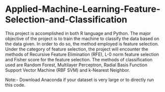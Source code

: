 # Applied-Machine-Learning-Feature-Selection-and-Classification
This project is accomplished in both R language and Python. The major objective of the project is to train the machine to classify the data based on the data given. In order to do so, the method employed is feature selection. Under the category of feature selection, the project will encounter the methods of Recursive Feature Elimination (RFE), L-0 norm feature selection and Fisher score for the feature selection. The methods of classification used are Random Forest, Multilayer Perceptron, Radial Basis Function Support Vector Machine (RBF SVM) and k-Nearest Neighbor.


Note:- Download Anaconda if your dataset is very large or to directly run this code.
